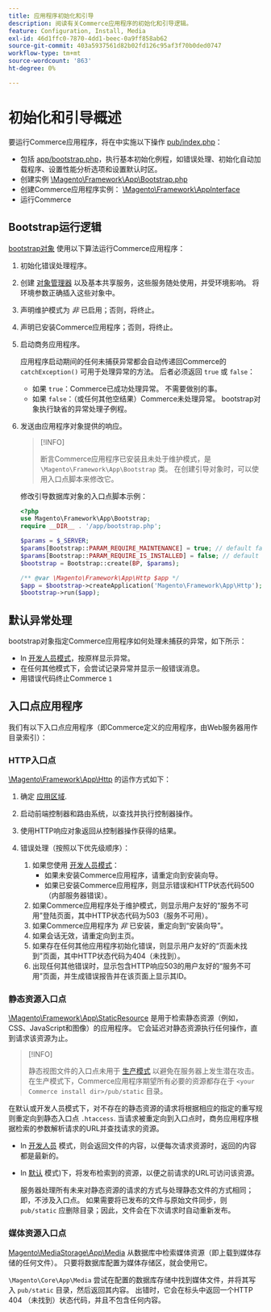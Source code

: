 ```yaml
---
title: 应用程序初始化和引导
description: 阅读有关Commerce应用程序的初始化和引导逻辑。
feature: Configuration, Install, Media
exl-id: 46d1ffc0-7870-4dd1-beec-0a9ff858ab62
source-git-commit: 403a5937561d82b02fd126c95af3f70b0ded0747
workflow-type: tm+mt
source-wordcount: '863'
ht-degree: 0%

---
```


# 初始化和引导概述

要运行Commerce应用程序，将在中实施以下操作 [pub/index.php][index]：

- 包括 [app/bootstrap.php][bootinitial]，执行基本初始化例程，如错误处理、初始化自动加载程序、设置性能分析选项和设置默认时区。
- 创建实例 [\Magento\Framework\App\Bootstrap.php][bootstrap] <!-- It requires initialization parameters to be specified in constructor. Normally, the $_SERVER super-global variable is supposed to be passed there. -->
- 创建Commerce应用程序实例： [\Magento\Framework\AppInterface][app-face]
- 运行Commerce

## Bootstrap运行逻辑

[bootstrap对象][bootinitial] 使用以下算法运行Commerce应用程序：

1. 初始化错误处理程序。
1. 创建 [对象管理器][object] 以及基本共享服务，这些服务随处使用，并受环境影响。 将环境参数正确插入这些对象中。
1. 声明维护模式为 _非_ 已启用；否则，将终止。
1. 声明已安装Commerce应用程序；否则，将终止。
1. 启动商务应用程序。

   应用程序启动期间的任何未捕获异常都会自动传递回Commerce的 `catchException()` 可用于处理异常的方法。 后者必须返回 `true` 或 `false`：

   - 如果 `true`：Commerce已成功处理异常。 不需要做别的事。
   - 如果 `false`：（或任何其他空结果）Commerce未处理异常。 bootstrap对象执行缺省的异常处理子例程。

1. 发送由应用程序对象提供的响应。

   >[!INFO]
   >
   >断言Commerce应用程序已安装且未处于维护模式，是 `\Magento\Framework\App\Bootstrap` 类。 在创建引导对象时，可以使用入口点脚本来修改它。

   修改引导数据库对象的入口点脚本示例：

   ```php
   <?php
   use Magento\Framework\App\Bootstrap;
   require __DIR__ . '/app/bootstrap.php';
   
   $params = $_SERVER;
   $params[Bootstrap::PARAM_REQUIRE_MAINTENANCE] = true; // default false
   $params[Bootstrap::PARAM_REQUIRE_IS_INSTALLED] = false; // default true
   $bootstrap = Bootstrap::create(BP, $params);
   
   /** @var \Magento\Framework\App\Http $app */
   $app = $bootstrap->createApplication('Magento\Framework\App\Http');
   $bootstrap->run($app);
   ```

## 默认异常处理

bootstrap对象指定Commerce应用程序如何处理未捕获的异常，如下所示：

- In [开发人员模式](../bootstrap/application-modes.md#developer-mode)，按原样显示异常。
- 在任何其他模式下，会尝试记录异常并显示一般错误消息。
- 用错误代码终止Commerce `1`

## 入口点应用程序

我们有以下入口点应用程序（即Commerce定义的应用程序，由Web服务器用作目录索引）：

### HTTP入口点

[\Magento\Framework\App\Http][http] 的运作方式如下：

1. 确定 [应用区域](https://developer.adobe.com/commerce/php/architecture/modules/areas/).
1. 启动前端控制器和路由系统，以查找并执行控制器操作。
1. 使用HTTP响应对象返回从控制器操作获得的结果。
1. 错误处理（按照以下优先级顺序）：

   1. 如果您使用 [开发人员模式](../bootstrap/application-modes.md#developer-mode)：
      - 如果未安装Commerce应用程序，请重定向到安装向导。
      - 如果已安装Commerce应用程序，则显示错误和HTTP状态代码500（内部服务器错误）。
   1. 如果Commerce应用程序处于维护模式，则显示用户友好的“服务不可用”登陆页面，其中HTTP状态代码为503（服务不可用）。
   1. 如果Commerce应用程序为 _非_ 已安装，重定向到“安装向导”。
   1. 如果会话无效，请重定向到主页。
   1. 如果存在任何其他应用程序初始化错误，则显示用户友好的“页面未找到”页面，其中HTTP状态代码为404（未找到）。
   1. 出现任何其他错误时，显示包含HTTP响应503的用户友好的“服务不可用”页面，并生成错误报告并在该页面上显示其ID。

### 静态资源入口点

[\Magento\Framework\App\StaticResource][static-resource] 是用于检索静态资源（例如，CSS、JavaScript和图像）的应用程序。 它会延迟对静态资源执行任何操作，直到请求该资源为止。

>[!INFO]
>
>静态视图文件的入口点未用于 [生产模式](application-modes.md#production-mode) 以避免在服务器上发生潜在攻击。 在生产模式下，Commerce应用程序期望所有必要的资源都存在于 `<your Commerce install dir>/pub/static` 目录。

在默认或开发人员模式下，对不存在的静态资源的请求将根据相应的指定的重写规则重定向到静态入口点 `.htaccess`.
当请求被重定向到入口点时，商务应用程序根据检索的参数解析请求的URL并查找请求的资源。

- In [开发人员](application-modes.md#developer-mode) 模式，则会返回文件的内容，以便每次请求资源时，返回的内容都是最新的。
- In [默认](application-modes.md#default-mode) 模式)下，将发布检索到的资源，以便之前请求的URL可访问该资源。

   服务器处理所有未来对静态资源的请求的方式与处理静态文件的方式相同；即，不涉及入口点。 如果需要将已发布的文件与原始文件同步，则 `pub/static` 应删除目录；因此，文件会在下次请求时自动重新发布。

### 媒体资源入口点

[Magento\MediaStorage\App\Media][media] 从数据库中检索媒体资源（即上载到媒体存储的任何文件）。 只要将数据库配置为媒体存储区，就会使用它。

`\Magento\Core\App\Media` 尝试在配置的数据库存储中找到媒体文件，并将其写入 `pub/static` 目录，然后返回其内容。 出错时，它会在标头中返回一个HTTP 404 （未找到）状态代码，并且不包含任何内容。

<!-- Link Definitions -->

[app-face]: https://github.com/magento/magento2/tree/2.4/lib/internal/Magento/Framework/AppInterface.php
[bootinitial]: https://github.com/magento/magento2/tree/2.4/app/bootstrap.php
[bootstrap]: https://github.com/magento/magento2/tree/2.4/lib/internal/Magento/Framework/App/Bootstrap.php
[http]: https://github.com/magento/magento2/tree/2.4/lib/internal/Magento/Framework/App/Http
[index]: https://github.com/magento/magento2/tree/2.4/pub/index.php
[media]: https://github.com/magento/magento2/tree/2.4/app/code/Magento/MediaStorage/App/Media.php
[object]: https://github.com/magento/magento2/tree/2.4/lib/internal/Magento/Framework/ObjectManager
[static-resource]: https://github.com/magento/magento2/tree/2.4/lib/internal/Magento/Framework/App/StaticResource.php
